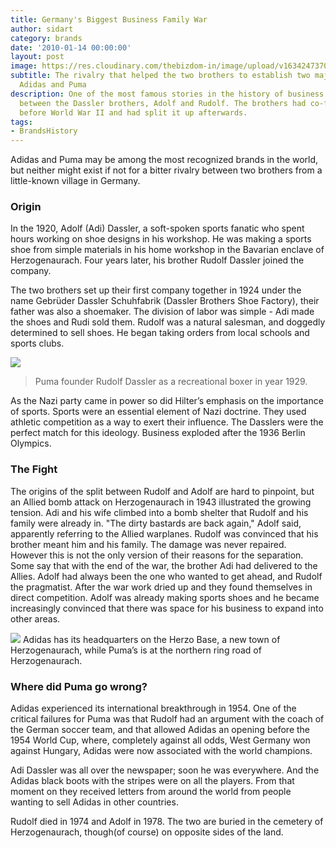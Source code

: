 ```yaml
---
title: Germany's Biggest Business Family War
author: sidart
category: brands
date: '2010-01-14 00:00:00'
layout: post
image: https://res.cloudinary.com/thebizdom-in/image/upload/v1634247370/Red_Masculine_Themes_Twitter_Post_zunhfi.png
subtitle: The rivalry that helped the two brothers to establish two major sports companies-
  Adidas and Puma
description: One of the most famous stories in the history of business is the feud
  between the Dassler brothers, Adolf and Rudolf. The brothers had co-founded a company
  before World War II and had split it up afterwards.
tags:
- BrandsHistory
---
```


Adidas and Puma may be among the most recognized brands in the world, but neither might exist if not for a bitter rivalry between two brothers from a little-known village in Germany. 

### Origin
In the 1920, Adolf (Adi) Dassler, a soft-spoken sports fanatic who spent hours working on shoe designs in his workshop. He was making a sports shoe from simple materials in his home workshop in the Bavarian enclave of Herzogenaurach. Four years later, his brother Rudolf Dassler joined the company. 

The two brothers set up their first company together in 1924 under the name Gebrüder Dassler Schuhfabrik (Dassler Brothers Shoe Factory), their father was also a shoemaker. 
The division of labor was simple - Adi made the shoes and Rudi sold them. Rudolf was a natural salesman, and doggedly determined to sell shoes. He began taking orders from local schools and sports clubs.   

![](http://3.bp.blogspot.com/_DYoekmvv2XA/SXzaq1_VTfI/AAAAAAAAA8c/uHcQzlVJuQo/s1600-h/Puma+founder+Rudolf+Dassler+as+a+recreational+boxer-1929.jpg)

> Puma founder Rudolf Dassler as a recreational boxer in year 1929.

As the Nazi party came in power so did Hilter’s emphasis on the importance of sports. Sports were an essential element of Nazi doctrine. They used athletic competition as a way to exert their influence. The Dasslers were the perfect match for this ideology. 
Business exploded after the 1936 Berlin Olympics.

### The Fight
The origins of the split between Rudolf and Adolf are hard to pinpoint, but an Allied bomb attack on Herzogenaurach in 1943 illustrated the growing tension. Adi and his wife climbed into a bomb shelter that Rudolf and his family were already in.
"The dirty bastards are back again," Adolf said, apparently referring to the Allied warplanes. Rudolf was convinced that his brother meant him and his family. The damage was never repaired.
However this is not the only version of their reasons for the separation. Some say that with the end of the war, the brother Adi had delivered to the Allies.
Adolf had always been the one who wanted to get ahead, and Rudolf the pragmatist. After the war work dried up and they found themselves in direct competition. Adolf was already making sports shoes and he became increasingly convinced that there was space for his business to expand into other areas.

![](http://4.bp.blogspot.com/_DYoekmvv2XA/SXzTf__uLGI/AAAAAAAAA8M/HSGYi9vTJdo/s320/Adi_Puma_1.jpg)
Adidas has its headquarters on the Herzo Base, a new town of Herzogenaurach, while Puma’s is at the northern ring road of Herzogenaurach.

### Where did Puma go wrong?
Adidas experienced its international breakthrough in 1954. 
One of the critical failures for Puma was that Rudolf had an argument with the coach of the German soccer team, and that allowed Adidas an opening before the 1954 World Cup, where, completely against all odds, West Germany won against Hungary, Adidas were now associated with the world champions. 

Adi Dassler was all over the newspaper; soon he was everywhere. And the Adidas black boots with the stripes were on all the players. From that moment on they received letters from around the world from people wanting to sell Adidas in other countries.

Rudolf died in 1974 and Adolf in 1978. The two are buried in the cemetery of Herzogenaurach, though(of course) on opposite sides of the land.
